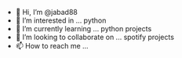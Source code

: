 - 👋 Hi, I’m @jabad88
- 👀 I’m interested in ... python
- 🌱 I’m currently learning ... python projects
- 💞️ I’m looking to collaborate on ... spotify projects
- 📫 How to reach me ... 

<!---
jabad88/jabad88 is a ✨ special ✨ repository because its `README.md` (this file) appears on your GitHub profile.
You can click the Preview link to take a look at your changes.
--->
